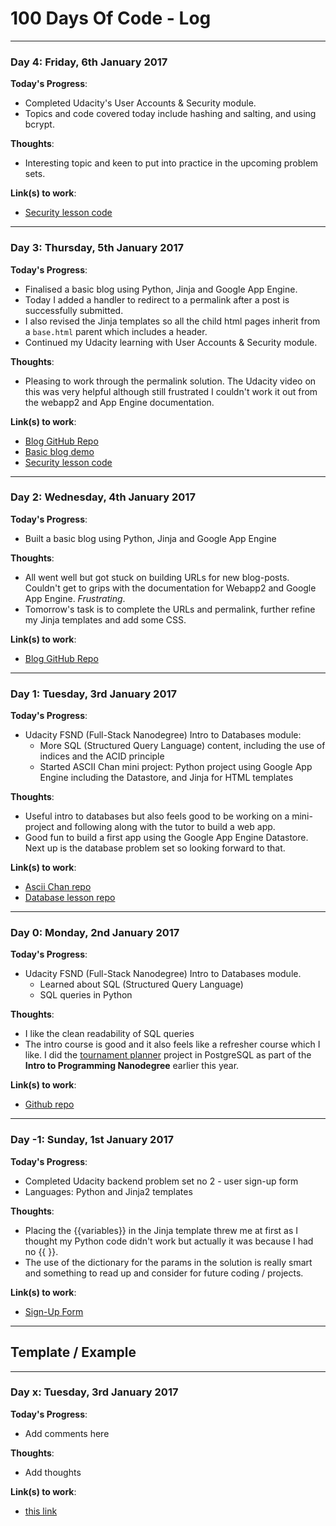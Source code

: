 # 100 Days Of Code - Log

***

### Day 4: Friday, 6th January 2017

**Today's Progress**: 

* Completed Udacity's User Accounts & Security module.
* Topics and code covered today include hashing and salting, and using bcrypt. 

**Thoughts**: 

* Interesting topic and keen to put into practice in the upcoming problem sets.

**Link(s) to work**: 

* [Security lesson code](https://github.com/cubiio/fsnd-security)

***

### Day 3: Thursday, 5th January 2017

**Today's Progress**: 

* Finalised a basic blog using Python, Jinja and Google App Engine. 
* Today I added a handler to redirect to a permalink after a post is successfully submitted.
* I also revised the Jinja templates so all the child html pages inherit from a `base.html` parent which includes a header. 
* Continued my Udacity learning with User Accounts & Security module.

**Thoughts**: 

* Pleasing to work through the permalink solution. The Udacity video on this was very helpful although still frustrated I couldn't work it out from the webapp2 and App Engine documentation.

**Link(s) to work**: 

* [Blog GitHub Repo](https://github.com/cubiio/fsnd-blog)
* [Basic blog demo](https://cubiio-blog.appspot.com/)
* [Security lesson code](https://github.com/cubiio/fsnd-security)

***

### Day 2: Wednesday, 4th January 2017

**Today's Progress**: 

* Built a basic blog using Python, Jinja and Google App Engine 

**Thoughts**: 

* All went well but got stuck on building URLs for new blog-posts. Couldn't get to grips with the documentation for Webapp2 and Google App Engine. *Frustrating*.
* Tomorrow's task is to complete the URLs and permalink, further refine my Jinja templates and add some CSS.

**Link(s) to work**: 

* [Blog GitHub Repo](https://github.com/cubiio/fsnd-blog)



***

### Day 1: Tuesday, 3rd January 2017

**Today's Progress**: 

* Udacity FSND (Full-Stack Nanodegree) Intro to Databases module:
	* More SQL (Structured Query Language) content, including the use of indices and the ACID principle
	* Started ASCII Chan mini project: Python project using Google App Engine including the Datastore, and Jinja for HTML templates

**Thoughts**: 

* Useful intro to databases but also feels good to be working on a mini-project and following along with the tutor to build a web app.
* Good fun to build a first app using the Google App Engine Datastore. Next up is the database problem set so looking forward to that.

**Link(s) to work**: 

* [Ascii Chan repo](https://github.com/cubiio/fsnd-aschiiChan)
* [Database lesson repo](https://github.com/cubiio/fsnd-databases)

***

### Day 0: Monday, 2nd January 2017

**Today's Progress**: 

* Udacity FSND (Full-Stack Nanodegree) Intro to Databases module.
	* Learned about SQL (Structured Query Language) 
	* SQL queries in Python

**Thoughts**: 

* I like the clean readability of SQL queries
* The intro course is good and it also feels like a refresher course which I like. I did the [tournament planner](https://github.com/cubiio/tournament-planner) project in PostgreSQL as part of the **Intro to Programming Nanodegree** earlier this year. 

**Link(s) to work**: 

* [Github repo](https://github.com/cubiio/fsnd-databases)

***

### Day -1: Sunday, 1st January 2017

**Today's Progress**: 

* Completed Udacity backend problem set no 2 - user sign-up form
* Languages: Python and Jinja2 templates

**Thoughts**:

* Placing the {{variables}} in the Jinja template threw me at first as I thought  my Python code didn't work but actually it was because I had no {{ }}. 
*  The use of the dictionary for the params in the solution is really smart and something to read up and consider for future coding / projects.

**Link(s) to work**: 

* [Sign-Up Form](https://cubiio-rot13.appspot.com/signup)

***

## Template / Example

***

### Day x: Tuesday, 3rd January 2017

**Today's Progress**: 

* Add comments here 

**Thoughts**: 

* Add thoughts 

**Link(s) to work**: 

* [this link](http://samatkins.me/)

